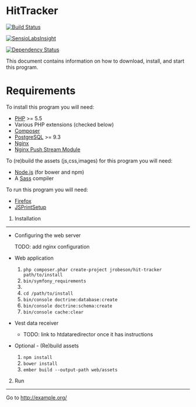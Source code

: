 HitTracker
========================

[![Build Status](https://travis-ci.org/jrobeson/HitTracker.svg?branch=master)](https://travis-ci.org/jrobeson/HitTracker)

[![SensioLabsInsight](https://insight.sensiolabs.com/projects/c98aecd9-b933-486b-b586-26387eca5474/mini.png)](https://insight.sensiolabs.com/projects/c98aecd9-b933-486b-b586-26387eca5474)

[![Dependency Status](https://www.versioneye.com/user/projects/53ba3e02609ff0a377000002/badge.svg?style=flat)](https://www.versioneye.com/user/projects/53ba3e02609ff0a377000002)


This document contains information on how to download, install, and start
this program.

Requirements
========================

To install this program you will need:

 * [PHP](http://php.net) >= 5.5
 * Various PHP extensions (checked below)
 * [Composer](http://getcomposer.org)
 * [PostgreSQL](http://postgresql.org) >= 9.3
 * [Nginx](http://nginx.org)
 * [Nginx Push Stream Module](https://github.com/wandenberg/nginx-push-stream-module)

To (re)build the assets (js,css,images) for this program you will need:

 * [Node.js](http://nodejs.org) (for bower and npm)
 * A [Sass](http://sass-lang.com) compiler

To run this program you will need:

 * [Firefox](http://www.getfirefox.org)
 * [JSPrintSetup](http://jsprintsetup.mozdev.org)


1) Installation
----------------------------------

 * Configuring the web server

   TODO: add nginx configuration

 * Web application

    1) `php composer.phar create-project jrobeson/hit-tracker path/to/install`
    2) `bin/symfony_requirements`
    3) <answer questions>
    4) `cd /path/to/install`
    5) `bin/console doctrine:database:create`
    6) `bin/console doctrine:schema:create`
    7) `bin/console cache:clear`

 * Vest data receiver
   * TODO: link to htdataredirector once it has instructions

 * Optional - (Re)build assets

    1) `npm install`
    2) `bower install`
    3) `ember build --output-path web/assets`

2) Run
--------------------------------
  Go to http://example.org/
